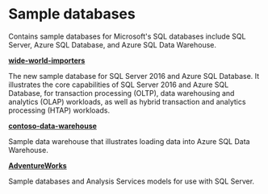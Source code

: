 # Sample databases

Contains sample databases for Microsoft's SQL databases include SQL Server, Azure SQL Database, and Azure SQL Data Warehouse.

__[wide-world-importers](wide-world-importers/)__

The new sample database for SQL Server 2016 and Azure SQL Database. It illustrates the core capabilities of SQL Server 2016 and Azure SQL Database, for transaction processing (OLTP), data warehousing and analytics (OLAP) workloads, as well as hybrid transaction and analytics processing (HTAP) workloads.

__[contoso-data-warehouse](contoso-data-warehouse/)__

Sample data warehouse that illustrates loading data into Azure SQL Data Warehouse.

__[AdventureWorks](adventure-works/)__

Sample databases and Analysis Services models for use with SQL Server. 
